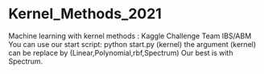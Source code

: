 # Kernel_Methods_2021
Machine learning with kernel methods : Kaggle Challenge 
Team IBS/ABM
You can use our start script:
python start.py (kernel)
the argument (kernel) can be replace by (Linear,Polynomial,rbf,Spectrum)
Our best is with Spectrum.
